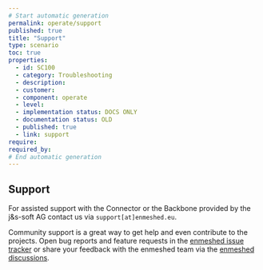 ```yaml
---
# Start automatic generation
permalink: operate/support
published: true
title: "Support"
type: scenario
toc: true
properties:
  - id: SC100
  - category: Troubleshooting
  - description:
  - customer:
  - component: operate
  - level:
  - implementation status: DOCS ONLY
  - documentation status: OLD
  - published: true
  - link: support
require:
required_by:
# End automatic generation
---
```


## Support

For assisted support with the Connector or the Backbone provided by the j&s-soft AG contact us via `support[at]enmeshed.eu`.

Community support is a great way to get help and even contribute to the projects. Open bug reports and feature requests in the [enmeshed issue tracker](https://github.com/nmshd/feedback/issues) or share your feedback with the enmeshed team via the [enmeshed discussions](https://github.com/nmshd/feedback/discussions).
